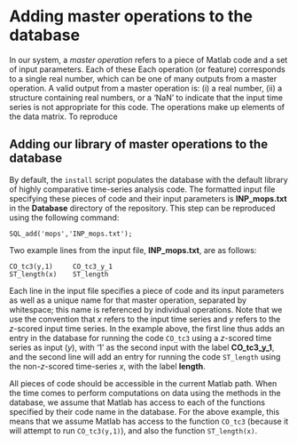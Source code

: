 # Adding master operations to the database

In our system, a *master operation* refers to a piece of Matlab code and a set of input parameters.
Each of these
Each operation (or feature) corresponds to a single real number, which can be one of many outputs from a master operation.
A valid output from a master operation is: (i) a real number, (ii) a structure containing real numbers, or a ‘NaN’ to indicate that the input time series is not appropriate for this code.
The operations make up elements of the data matrix.
To reproduce 


## Adding our library of master operations to the database
<!--{#sec:addingMops}-->

By default, the `install` script populates the database with the default library of highly comparative time-series analysis code.
The formatted input file specifying these pieces of code and their input parameters is **INP_mops.txt** in the **Database** directory of the repository.
This step can be reproduced using the following command:

    SQL_add('mops','INP_mops.txt');

Two example lines from the input file, **INP_mops.txt**, are as follows:

    CO_tc3(y,1)     CO_tc3_y_1
    ST_length(x)    ST_length

Each line in the input file specifies a piece of code and its input parameters as well as a unique name for that master operation, separated by whitespace; this name is referenced by individual operations.
Note that we use the convention that *x* refers to the input time series and *y* refers to the *z*-scored input time series.
In the example above, the first line thus adds an entry in the database for running the code `CO_tc3` using a *z*-scored time series as input (*y*), with ‘1’ as the second input with the label **CO_tc3_y_1**, and the second line will add an entry for running the code `ST_length` using the non-*z*-scored time-series *x*, with the label **length**.

All pieces of code should be accessible in the current Matlab path.
When the time comes to perform computations on data using the methods in the database, we assume that Matlab has access to each of the functions specified by their code name in the database.
For the above example, this means that we assume Matlab has access to the function `CO_tc3` (because it will attempt to run `CO_tc3(y,1)`), and also the function `ST_length(x)`.